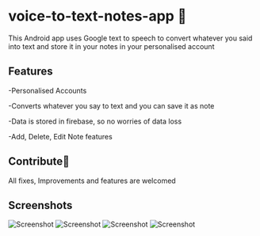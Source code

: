 # voice-to-text-notes-app 📝
This Android app uses Google text to speech to convert whatever you said into text and store it in your notes in your personalised account

## Features
-Personalised Accounts

-Converts whatever you say to text and you can save it as note

-Data is stored in firebase, so no worries of data loss

-Add, Delete, Edit Note features

## Contribute💙
All fixes, Improvements and features are welcomed

## Screenshots

![Screenshot](https://i.postimg.cc/dVcTvW2J/Screenshot-2023-04-28-15-04-52-09-e86a9dad7281952419b6f08b30a4339a.jpg)
![Screenshot](https://i.postimg.cc/HkPDXN6g/Screenshot-2023-04-28-14-12-59-20-e86a9dad7281952419b6f08b30a4339a.jpg)
![Screenshot](https://i.postimg.cc/vHhdHT9D/Screenshot-2023-04-28-14-13-05-12-680d03679600f7af0b4c700c6b270fe7.jpg)
![Screenshot](https://i.postimg.cc/8kFHz06v/Screenshot-2023-04-28-14-12-54-69-e86a9dad7281952419b6f08b30a4339a.jpg)



